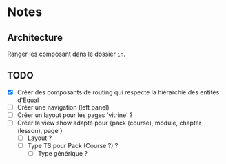# Notes

## Architecture

Ranger les composant dans le dossier ``in``.

## TODO

- [x] Créer des composants de routing qui respecte la hiérarchie des entités d'Equal
- [ ] Créer une navigation (left panel)
- [ ] Créer un layout pour les pages 'vitrine' ?
- [ ] Créer la view show adapté pour {pack (course), module, chapter (lesson), page }
    - [ ] Layout ?
    - [ ] Type TS pour Pack (Course ?) ?
      - [ ] Type générique ?
